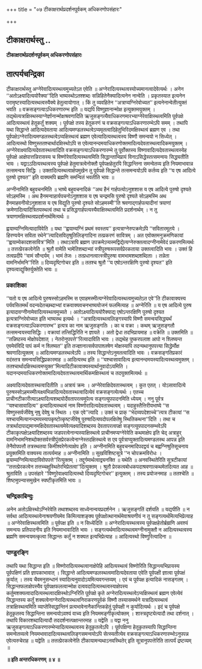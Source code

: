 +++
title = "०७ टीकाक्षरार्थप्रदर्शनपूर्वकम् अधिकरणोपसंहारः"

+++


## टीकाक्षरार्थस्तु ..

**टीकाक्षरार्थप्रदर्शनपूर्वकम् अधिकरणोपसंहारः**

## **तात्पर्यचन्द्रिका**

टीकाक्षरार्थस्तु अग्नेरेवादित्यस्थत्वमुच्यतेऽत एवेति ॥ अग्नेरादित्यस्थत्वस्योच्यमानत्वादेवेत्यर्थः । अनेन ‘‘अतोऽक्ष्यादित्ययोरैक्या’’दिति भाष्यस्थोऽतश्शब्दः सन्निहितेनैक्यादित्यनेन नान्वेति । प्रकृतस्यात इत्यनेन परामृष्टस्यादित्यस्थत्वस्यैक्ये हेतुत्वायोगात् । किं तु व्यवहितेन ‘‘अत्राप्यग्निरेवोच्यत’’ इत्यनेनान्वेतीत्युक्तं भवति ॥ वक्रसङ्गत्याऽधिकरणारम्भ इति ॥ यद्यपि विष्णुज्ञानान्मोक्ष इत्युक्तमयुक्तम् । तद्यथेत्यत्राक्षिस्थस्याग्नेर्ज्ञानान्मोक्षश्रवणादिति ऋजुसङ्गत्यैवाधिकरणमारभ्याग्नेरेवाक्षिस्थत्वमिति पूर्वपक्षे आदित्यस्थत्वं हेतूकर्तुं शक्यम् । पूर्वपक्षे तस्य हेतूकरणं च वक्रसङ्गत्याऽधिकरणारम्भेऽपि समम् । तथापि यथा सिद्धान्ते आदित्यदेवताया आदित्यमण्डलस्थत्वेऽप्यमृतत्वादिहेतुभिरिदमक्षिस्थत्वं ब्रह्मण एव । तथा पूर्वपक्षेऽग्नेरादित्यमण्डलस्थत्वेऽप्यक्षिस्थत्वं ब्रह्मण एवेत्यादित्यस्थत्वस्य विष्णौ समन्वयो न सिध्येत् । आदित्यस्थो विष्णुस्ततश्चार्थादक्षिस्थोऽपि स एवेत्यानन्दमयाधिकरणोक्तमादित्यदेवतास्थत्वादिकमयुक्तम् । अग्नेरेवाक्ष्यादित्यदेवतास्थत्वादिति वक्रसङ्गत्याऽधिकरणारम्भे तु पूर्वोक्तस्य विष्णावादित्यदेवतास्थत्वस्येह पूर्वपक्षे आक्षेपात्तन्निरासस्य च विष्णोरेवादित्यस्थत्वमिति सिद्धान्ताभिप्रायं विनाऽसिद्धेस्तत्समन्वयः सिद्ध्यतीति भावः । यद्वाऽऽदित्यस्थत्वस्य पूर्वपक्षे हेतुमात्रत्वेनोक्तौ पूर्वपक्षहेतुरपि सिद्धान्तिना समन्वेतव्य इति नियमाभावान्न तत्समन्वय सिद्धिः । उक्तादित्यस्थत्वाक्षेपमुखेन तु पूर्वपक्षे सिद्धान्ते तत्समन्वयोऽपि कर्तव्य इति ‘‘य एष आदित्ये पुरुषो दृश्यत’’ इति वाक्यमपि ब्रह्मणि समन्वितं भवतीति भावः ॥

अग्नीनामिति बहुवचनमिति ॥ भाष्ये बहुवचनादिकं ‘‘अथ हैनं गार्हपत्योऽनुशशास य एष आदित्ये पुरुषो दृश्यते सोऽहमस्मि । अथ हैनमन्वाहार्यपचनोऽनुशशास य एष चन्द्रमसि पुरुषो दृश्यते सोऽहमस्मि अथ हैनमाहवनीयोऽनुशशास य एष विद्युति पुरुषो दृश्यते सोऽहमस्मी’’ति श्रवणाद्गार्हपत्यादीनां त्रयाणां क्रमेणादित्यादित्रितयस्थत्वं तथा च प्रसिद्धगार्हपत्यस्यैवाक्षिस्थत्वमिति प्रदर्शनार्थम् । न तु त्रयाणामक्षिस्थत्वप्रदर्शनार्थमित्यर्थः ॥

ह्वयाम्यग्निमित्यादाविवेति ॥ यथा ‘‘ह्वयाम्यग्निं प्रथमं स्वस्तय’’ इत्यत्राग्नेरुपक्रमेऽपि ‘‘सवितारमूतये । हिरण्ययेन सविता रथेने’’त्यादिसवितृश्रुतिलिङ्गादिना तत्प्रकरणं सावित्रम् । अत एवोक्तमनुक्रमणिकायां ‘‘ह्वयाम्येकादशसावित्र’’मिति । तथाऽत्रापि ब्रह्मण उपक्रमेऽप्यस्मद्विद्येत्यग्नेरुक्तत्वादग्नीनामेवेदं प्रकरणमित्यर्थः ॥ तत्तत्प्रेरकत्वेनेति ॥ श्रुतौ वामेति भामेतिशब्दाभ्यां स्त्रीपुरुषरूपसर्वप्रेरकताया उक्तत्वादिति भावः । उक्तं हि तत्वप्रदीपे ‘‘वामं सौन्दर्यम् । भामं तेजः । तत्प्रधानत्वात्स्त्रीपुरुषा वामभामशब्दशब्दिताः । तन्नेता वामनिर्भामनि’’रिति ॥ दिव्यदृष्टिगोचर इति ॥ ततश्च श्रुतौ ‘‘य एषोऽन्तरक्षिणि पुरुषो दृश्यत’’ इति दृश्यत्वाद्युक्तिर्युक्तेति भावः ॥

### **प्रकाशिका**

‘‘यतो य एष आदित्ये पुरुषस्सोऽहमस्मि स एवाहमस्मीत्यग्नेरेवादित्यस्थत्वमुच्यतेऽत एवे’’ति टीकावाक्यस्य पर्यवसितमर्थं वदन्यदेतच्छब्दाभ्यां वक्रवाक्यवचनभाष्ययोजनं फलमित्याह ॥ अग्नेरिति ॥ य एष आदित्ये पुरुष इत्यादावग्नीनामेवादित्यस्थत्वमुच्यते । अतोऽक्ष्यादित्ययोरैक्याद्य एषोऽन्तरक्षिणि पुरुषो दृश्यत इत्यत्राग्निरेवोच्यत इति भाष्यस्थ इत्यर्थः । ‘‘अत्रादित्यस्थत्वलिङ्गस्यापि विष्णौ समन्वयसिद्ध्यर्थं वक्रसङ्गत्याऽधिकरणारम्भ’’ इत्यत्र का नाम ऋजुसङ्गतिः । का च वक्रा । कथम् ऋजुसङ्गतौ तत्समन्वयस्यासिद्धिः । वक्रायां तत्सिद्धिरिति न ज्ञायते । अतो द्वेधा तदभिप्रायमाह ॥ वक्रेति ॥ उक्तमिति ॥ ‘‘तन्निष्ठस्य मोक्षोपदेशात् । नेतरोनुपपत्ते’’रित्यादाविति भावः । तद्यथेह पुष्करपलाश आपो न श्लिष्यन्त एवमेवंविदि पापं कर्म न श्लिष्यत’’ इति तज्ज्ञानात्सर्वपापाश्लषेण मोक्षस्यापि तदन्यथानुपपत्त्या सिद्धेर्मोक्ष श्रवणादित्युक्तम् ॥ आदित्यमण्डलस्थत्वेऽपि ॥ तस्य सिद्धान्तेऽनुमतत्वादिति भावः । वक्रसङ्गतिप्रकारं वदंस्तत्र समन्वयसिद्धिप्रकारमाह ॥ आदित्यस्थ इति ॥ ‘‘यश्चासावादित्य इत्यानन्दमयस्यादित्यस्थत्वमुक्तम् । ततश्चार्थादक्षिस्थत्वमप्युक्त’’मित्यादिटीकावाक्यस्यार्थानुवादोऽयमिति । यदानन्दमयाधिकरणोक्तमादित्यदेवतास्थत्वमार्थिकमक्षिस्थत्वं च तदयुक्तमित्यर्थः ॥

अक्ष्यादित्यदेवतास्थत्वादितीति ॥ अत्रायं क्रमः । अग्नेरेवाक्षिदेवतास्थत्वम् । कुत एतत् । योऽसावादित्ये पुरुषस्सोऽहमस्मीत्यक्ष्यभिन्नादित्यदेवतास्थत्वादित्येवं वक्रसङ्गत्येत्यर्थः । एतच्च प्राचीनटीकारीत्याऽक्ष्यादित्यशब्दयोर्देवतापरत्वमुपेत्य सङ्गत्युपपादनमिति ध्येयम् । ननु पूर्वत्र ‘‘यश्चासावादित्य’’ इत्यादित्यस्थत्वं नाम विष्णोरादित्यदेवतास्थत्वम् । यदाहुस्तैत्तिरीयभाष्ये ‘‘स विष्णुस्सर्वजीवेषु नृषु देवेषु च स्थितः । एक एवे’’त्यादि । उक्तं च प्राक् ‘‘भेदव्यपदेशाच्चे’’त्यत्र टीकायां ‘‘स यश्चायमित्यानन्दमयस्यापकृष्टोत्कृष्टजीवेषु पुरुषादित्यपदोपलक्षितेषु स्थितिकथना’’दिति । तथा च तत्रार्थादापाद्यमानमक्षिदेवतास्थत्वमेवेत्यक्ष्यादिशब्दस्य देवतापरत्वपक्षे सङ्गत्युपपादनसम्भवेऽपि टीकाकृत्पक्षेऽक्ष्यादिशब्दस्य जडपरत्वेनान्यस्याक्षिस्थत्वे प्राचीनमप्यग्नेरेवेति कथमाक्षेप इति चेद् अत्राहुर् वामनिभामनिशब्दोक्तसर्वस्त्रीपुंसप्रेरकत्वेनाग्नेस्तदक्षिस्थत्वे स एव पूर्वत्राप्युक्तादित्यमण्डलस्थ आपन्न इति तेनैवोपपत्तौ तत्रस्थतया किमीश्वरेणेत्याक्षेप इति । अग्नीनामिति बहुवचनमादिपदद्वयं च बह्वग्निश्रुतिसूचनाय प्रयुक्तमिति वाक्यस्य तात्पर्यमाह ॥ अग्नीनामिति ॥ सुखविशिष्टसूत्रे ‘‘न चोपक्रमविरोधः । ह्वयाम्यग्निमित्यादाविवोपपत्ते’’रित्युक्तम् । तद्दुर्गमार्थत्वाद्व्यनक्ति ॥ यथेति ॥ अनवस्थितेरिति सूत्रटीकायां ‘‘तत्तत्प्रेरकत्वेन तत्तच्चक्षुस्थितेरभिप्रेतत्वा’’दित्युक्तम् । श्रुतौ प्रेरकत्वबोधकपदाश्रवणात्कथमेतदित्यत आह ॥ श्रुताविति ॥ उपसंहारे ‘‘विष्णुरेवाक्ष्यादित्यस्थो दिव्यदृष्टिगोचर’’ इत्युक्तम् । तस्य प्रयोजनमाह ॥ ततश्चेति ॥ शिष्टमुपन्यासमुखेन स्पष्टीकृतमिति भावः ॥

### **चन्द्रिकाबिन्दुः**

अनेन अतोऽक्षिस्थोऽग्निरेवेति तथाशब्दस्य साध्येनान्वयप्रदर्शनेन । ऋजुसङ्गतिं दर्शयति ॥ यद्यपीति ॥ न सर्वथा आदित्यस्थत्वेनाश्रयणीयमेव किमित्याशङ्क्य पूर्वपक्षोत्थानार्थमेवाश्रयणीयं न तु सङ्गत्यर्थमित्यभिप्रेत्याह ॥ अग्नेरेवाक्षिस्थत्वमिति ॥ पूर्वपक्ष इति ॥ न सिध्येदिति ॥ अग्नेरादित्यस्थत्वस्य पूर्वपक्षहेतोर्ब्रह्मणि अवश्यं समन्वयः प्रतिपादनीय इति नियमाभावादिति भावः । सङ्गत्यर्थमादित्यस्थत्वमग्नीनामुक्तौ न आदित्यस्थत्वस्य ब्रह्मणि समन्वयमत्कृत्वा सिद्धान्तः कर्तुं न शक्यत इत्यभिप्रेत्याह ॥ आदित्यस्थो विष्णुरित्यादिना ॥

### **पाण्डुरङ्गि**

तथापि यथा सिद्धान्त इति ॥ विष्णोरादित्यस्थत्वानाक्षेपेहि आदित्यस्थत्वं विष्णोरिति सिद्धान्त्यभिप्रायस्य पूर्वपक्षिणं प्रति ज्ञापकाभावात् । सिद्धान्ते आदित्यमण्डलस्थत्वमादित्यदेवताया एवेति पूर्वपक्षी ज्ञात्वा पूर्वपक्षं कुर्यात् । तस्य चैवमनुसन्धानं स्यादित्यनुवादोऽयमित्यवगन्तव्यम् । एवं च पूर्वपक्ष इत्यादिकं नासङ्गतम् । सिद्धान्तफलाक्षेपस्यैव पूर्वपक्षफलत्वान्मोक्ष दत्ववदादित्यस्थत्वस्याक्षेपस्य कर्तुमशक्यत्वादादित्यस्थत्वादक्षिस्थोऽग्निरिति पूर्वपक्षे कृते अग्नेरादित्यस्थत्वेऽप्यक्षिस्थत्वं ब्रह्मण एवेत्येवं सिद्धान्तस्य कर्तुं शक्यत्वेनाग्नेरादित्यस्थत्वनिराकरणपूर्वकं विष्णौ तस्यासमर्थने यत्रादित्यस्थत्वं तत्राक्षिस्थत्वमिति व्याप्तेस्सिद्धान्तिनं प्रत्यभावेनानैकान्तिकहेतुं पूर्वपक्षी न कुर्यादित्यर्थः । इदं च पूर्वपक्षे हेतूकृतस्य सिद्धान्तिना समन्वयोऽवश्यं वाच्य इति नियममङ्गीकृत्योक्तम् । शास्त्रदृष्ट्येत्यादौ तथा दर्शनात् । तथापि विकारशब्दादित्यादौ तददर्शनात्पक्षान्तरमाह ॥ यद्वेति ॥ यद्वा ननु ऋजुसङ्गत्याऽधिकरणारम्भेप्यादित्यस्थत्वस्य हेतूकृतत्वेऽपि । पूर्वपक्षिणा हेतूकृतस्यापि सिद्धान्तिना समन्वेतव्यत्वे नियमभावादादित्यस्थत्वलिङ्गसमन्वयोऽपि सेत्स्यतीत्येव वक्रसङ्गत्याऽधिकरणारम्भोऽनुपपन्न एवेत्यरुचेराह ॥ यद्वेति ॥ तत्तत्प्रेरकत्वेनेति टीकायामन्यथाऽनवस्थितेर् इति सूत्रानुपपत्तेरिति तात्पर्यं द्रष्टव्यम् ॥

**॥ इति अन्तरधिकरणम् ॥ ४ ॥**

